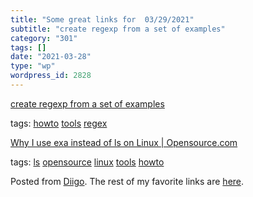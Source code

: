 ```yaml
---
title: "Some great links for  03/29/2021"
subtitle: "create regexp from a set of examples"
category: "301"
tags: []
date: "2021-03-28"
type: "wp"
wordpress_id: 2828
---
```

[create regexp from a set of examples](https://github.com/pemistahl/grex) 

 tags: [howto](https://www.diigo.com/user/pitosalas/howto) [tools](https://www.diigo.com/user/pitosalas/tools) [regex](https://www.diigo.com/user/pitosalas/regex)

 [Why I use exa instead of ls on Linux | Opensource.com](https://opensource.com/article/21/3/replace-ls-exa) 

 tags: [ls](https://www.diigo.com/user/pitosalas/ls) [opensource](https://www.diigo.com/user/pitosalas/opensource) [linux](https://www.diigo.com/user/pitosalas/linux) [tools](https://www.diigo.com/user/pitosalas/tools) [howto](https://www.diigo.com/user/pitosalas/howto)

Posted from [Diigo](https://www.diigo.com). The rest of my favorite links are [here](https://www.diigo.com/user/pitosalas).
